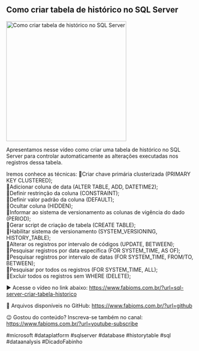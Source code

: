 ## Como criar tabela de histórico no SQL Server

<img src="https://fabioms.com.br/uploads/youtube/Slide60.png" alt="Como criar tabela de histórico no SQL Server" title="SQL Server" width="320"/>

Apresentamos nesse vídeo como criar uma tabela de histórico no SQL Server para controlar automaticamente as alterações executadas nos registros dessa tabela.

Iremos conhece as técnicas:
🔹Criar chave primária clusterizada (PRIMARY KEY CLUSTERED);  
🔹Adicionar coluna de data (ALTER TABLE, ADD, DATETIME2);  
🔹Definir restrinção da coluna (CONSTRAINT);  
🔹Definir valor padrão da coluna (DEFAULT);  
🔹Ocultar coluna (HIDDEN);  
🔹Informar ao sistema de versionamento as colunas de vigência do dado (PERIOD);  
🔹Gerar script de criação de tabela (CREATE TABLE);  
🔹Habilitar sistema de versionamento (SYSTEM_VERSIONING, HISTORY_TABLE);  
🔹Alterar os registros por intervalo de códigos (UPDATE, BETWEEN);  
🔹Pesquisar registros por data específica (FOR SYSTEM_TIME, AS OF);  
🔹Pesquisar registros por intervalo de datas (FOR SYSTEM_TIME, FROM/TO, BETWEEN);  
🔹Pesquisar por todos os registros (FOR SYSTEM_TIME, ALL);  
🔹Excluir todos os registros sem WHERE (DELETE);  

▶️ Acesse o vídeo no link abaixo:
https://www.fabioms.com.br/?url=sql-server-criar-tabela-historico

📁 Arquivos disponíveis no GitHub:
https://www.fabioms.com.br/?url=github

😉 Gostou do conteúdo? Inscreva-se também no canal:
https://www.fabioms.com.br/?url=youtube-subscribe 

#microsoft #dataplatform #sqlserver #database #historytable #sql #dataanalysis #DicadoFabinho



